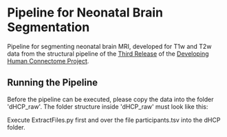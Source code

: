 
# Pipeline for Neonatal Brain Segmentation 

Pipeline for segmenting neonatal brain MRI, developed for T1w and T2w data from the structural pipeline of the [Third Release](https://biomedia.github.io/dHCP-release-notes/) of the [Developing Human Connectome Project](http://www.developingconnectome.org/project/). 

## Running the Pipeline

Before the pipeline can be executed, please copy the data into the folder 'dHCP_raw'. The folder structure inside 'dHCP_raw' must look like this:



Execute ExtractFiles.py first and over the file participants.tsv into the dHCP folder.  
